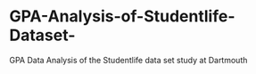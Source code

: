 # GPA-Analysis-of-Studentlife-Dataset-
GPA Data Analysis of the Studentlife data set study at Dartmouth
